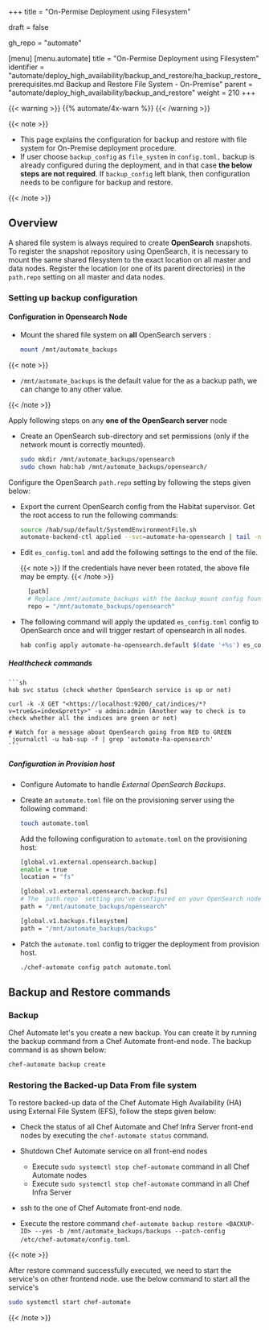 +++
title = "On-Permise Deployment using Filesystem"

draft = false

gh_repo = "automate"

[menu]
[menu.automate]
title = "On-Permise Deployment using Filesystem"
identifier = "automate/deploy_high_availability/backup_and_restore/ha_backup_restore_prerequisites.md Backup and Restore File System - On-Premise"
parent = "automate/deploy_high_availability/backup_and_restore"
weight = 210
+++

{{< warning >}}
{{% automate/4x-warn %}}
{{< /warning >}}

{{< note >}}

- This page explains the configuration for backup and restore with file system for On-Premise deployment procedure.
- If user choose `backup_config` as `file_system` in `config.toml,` backup is already configured during the deployment, and in that case **the below steps are not required**. If `backup_config` left blank, then configuration needs to be configure for backup and restore.

{{< /note >}}

## Overview

A shared file system is always required to create **OpenSearch** snapshots. To register the snapshot repository using OpenSearch, it is necessary to mount the same shared filesystem to the exact location on all master and data nodes. Register the location (or one of its parent directories) in the `path.repo` setting on all master and data nodes.

### Setting up backup configuration

#### Configuration in Opensearch Node

- Mount the shared file system on **all** OpenSearch servers :

    ```sh
    mount /mnt/automate_backups
    ```

{{< note >}}

- `/mnt/automate_backups` is the default value for the as a backup path, we can change to any other value.

{{< /note >}}

Apply following steps on any **one of the OpenSearch server** node

- Create an OpenSearch sub-directory and set permissions (only if the network mount is correctly mounted).

    ```sh
    sudo mkdir /mnt/automate_backups/opensearch
    sudo chown hab:hab /mnt/automate_backups/opensearch/
    ```

Configure the OpenSearch `path.repo` setting by following the steps given below:

- Export the current OpenSearch config from the Habitat supervisor. Get the root access to run the following commands:

    ```sh
    source /hab/sup/default/SystemdEnvironmentFile.sh
    automate-backend-ctl applied --svc=automate-ha-opensearch | tail -n +2 > es_config.toml
    ```

- Edit `es_config.toml` and add the following settings to the end of the file.

    {{< note >}} If the credentials have never been rotated, the above file may be empty. {{< /note >}}

    ```sh
      [path]
      # Replace /mnt/automate_backups with the backup_mount config found on the provisioning host in /hab/a2_deploy_workspace/a2ha.rb
      repo = "/mnt/automate_backups/opensearch"
    ```

- The following command will apply the updated `es_config.toml` config to OpenSearch once and will trigger restart of opensearch in all nodes.

    ```sh
    hab config apply automate-ha-opensearch.default $(date '+%s') es_config.toml
    ```

##### Healthcheck commands

    ```sh
    hab svc status (check whether OpenSearch service is up or not)

    curl -k -X GET "<https://localhost:9200/_cat/indices/*?v=true&s=index&pretty>" -u admin:admin (Another way to check is to check whether all the indices are green or not)

    # Watch for a message about OpenSearch going from RED to GREEN
    `journalctl -u hab-sup -f | grep 'automate-ha-opensearch'
    ```

##### Configuration in Provision host

- Configure Automate to handle _External OpenSearch Backups_.

- Create an `automate.toml` file on the provisioning server using the following command:

    ```bash
    touch automate.toml
    ```

    Add the following configuration to `automate.toml` on the provisioning host:

    ```sh
    [global.v1.external.opensearch.backup]
    enable = true
    location = "fs"

    [global.v1.external.opensearch.backup.fs]
    # The `path.repo` setting you've configured on your OpenSearch nodes must be a parent directory of the setting you configure here:
    path = "/mnt/automate_backups/opensearch"

    [global.v1.backups.filesystem]
    path = "/mnt/automate_backups/backups"
    ```

- Patch the `automate.toml` config to trigger the deployment from provision host.

    ```sh
    ./chef-automate config patch automate.toml
    ```

## Backup and Restore commands

### Backup

Chef Automate let's you create a new backup. You can create it by running the backup command from a Chef Automate front-end node. The backup command is as shown below:

```cmd
chef-automate backup create
```

<!-- ### Restore

This section includes the procedure to restore backed-up data of the Chef Automate High Availability (HA) using File System.

Restore operation restores all the data while the backup is going on. The restore operation stops will the ongoing backup procedure. Let's understand the whole process by a scenario:

-   Create a automate _UserA_ and generate an API token named _Token1_ for _UserA_.
-   Create a backup, and let's assume the back id to be _20220708044530_.
-   Create a new user _UserB_ and a respective API token named _Token2_.
-   Now, suppose you want to restore data in the same automate cluster. In that case, the data will only be stored for _UserA_ with its token as the backup bundle only contains the _UserA_, and the _UserB_ is not available in the backup bundle. -->

### Restoring the Backed-up Data From file system

To restore backed-up data of the Chef Automate High Availability (HA) using External File System (EFS), follow the steps given below:

- Check the status of all Chef Automate and Chef Infra Server front-end nodes by executing the `chef-automate status` command.

- Shutdown Chef Automate service on all front-end nodes

  - Execute `sudo systemctl stop chef-automate` command in all Chef Automate nodes
  - Execute `sudo systemctl stop chef-automate` command in all Chef Infra Server

- ssh to the one  of Chef Automate front-end node.

- Execute the restore command `chef-automate backup restore <BACKUP-ID> --yes -b /mnt/automate_backups/backups --patch-config /etc/chef-automate/config.toml`.

{{< note >}}

After restore command successfully executed, we need to start the service's on other frontend node. use the below command to start all the service's
  
  ```sh
  sudo systemctl start chef-automate
  ```

{{< /note >}}
